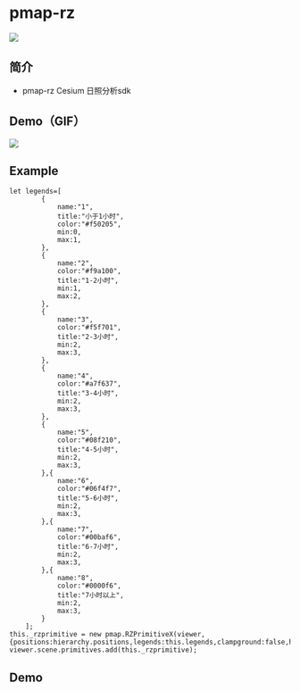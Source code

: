 # pmap-rz
 <a href="">
    <img src="https://img.shields.io/npm/v/pmap-cesium.svg">
  </a>

## 简介

* pmap-rz
Cesium 日照分析sdk

## Demo（GIF）
<img src="https://ponggis.xyz:8070/static/pmap-rz.gif">


## Example
```
let legends=[
        {
            name:"1",
            title:"小于1小时",
            color:"#f50205",
            min:0,
            max:1,
        },
        {
            name:"2",
            color:"#f9a100",
            title:"1-2小时",
            min:1,
            max:2,
        },
        {
            name:"3",
            color:"#f5f701",
            title:"2-3小时",
            min:2,
            max:3,
        },
        {
            name:"4",
            color:"#a7f637",
            title:"3-4小时",
            min:2,
            max:3,
        },
        {
            name:"5",
            color:"#08f210",
            title:"4-5小时",
            min:2,
            max:3,
        },{
            name:"6",
            color:"#06f4f7",
            title:"5-6小时",
            min:2,
            max:3,
        },{
            name:"7",
            color:"#00baf6",
            title:"6-7小时",
            min:2,
            max:3,
        },{
            name:"8",
            color:"#0000f6",
            title:"7小时以上",
            min:2,
            max:3,
        }
    ];
this._rzprimitive = new pmap.RZPrimitiveX(viewer,{positions:hierarchy.positions,legends:this.legends,clampground:false,height:30});
viewer.scene.primitives.add(this._rzprimitive);
```


## Demo






